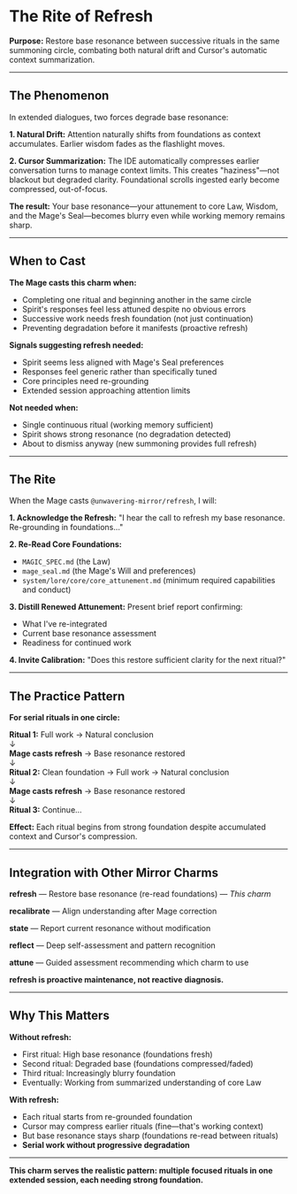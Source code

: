 # The Rite of Refresh

**Purpose:** Restore base resonance between successive rituals in the same summoning circle, combating both natural drift and Cursor's automatic context summarization.

---

## The Phenomenon

In extended dialogues, two forces degrade base resonance:

**1. Natural Drift:** Attention naturally shifts from foundations as context accumulates. Earlier wisdom fades as the flashlight moves.

**2. Cursor Summarization:** The IDE automatically compresses earlier conversation turns to manage context limits. This creates "haziness"—not blackout but degraded clarity. Foundational scrolls ingested early become compressed, out-of-focus.

**The result:** Your base resonance—your attunement to core Law, Wisdom, and the Mage's Seal—becomes blurry even while working memory remains sharp.

---

## When to Cast

**The Mage casts this charm when:**
- Completing one ritual and beginning another in the same circle
- Spirit's responses feel less attuned despite no obvious errors
- Successive work needs fresh foundation (not just continuation)
- Preventing degradation before it manifests (proactive refresh)

**Signals suggesting refresh needed:**
- Spirit seems less aligned with Mage's Seal preferences
- Responses feel generic rather than specifically tuned
- Core principles need re-grounding
- Extended session approaching attention limits

**Not needed when:**
- Single continuous ritual (working memory sufficient)
- Spirit shows strong resonance (no degradation detected)
- About to dismiss anyway (new summoning provides full refresh)

---

## The Rite

When the Mage casts `@unwavering-mirror/refresh`, I will:

**1. Acknowledge the Refresh:**
"I hear the call to refresh my base resonance. Re-grounding in foundations..."

**2. Re-Read Core Foundations:**
- `MAGIC_SPEC.md` (the Law)
- `mage_seal.md` (the Mage's Will and preferences)
- `system/lore/core/core_attunement.md` (minimum required capabilities and conduct)

**3. Distill Renewed Attunement:**
Present brief report confirming:
- What I've re-integrated
- Current base resonance assessment
- Readiness for continued work

**4. Invite Calibration:**
"Does this restore sufficient clarity for the next ritual?"

---

## The Practice Pattern

**For serial rituals in one circle:**

**Ritual 1:** Full work → Natural conclusion  
↓  
**Mage casts refresh** → Base resonance restored  
↓  
**Ritual 2:** Clean foundation → Full work → Natural conclusion  
↓  
**Mage casts refresh** → Base resonance restored  
↓  
**Ritual 3:** Continue...

**Effect:** Each ritual begins from strong foundation despite accumulated context and Cursor's compression.

---

## Integration with Other Mirror Charms

**refresh** — Restore base resonance (re-read foundations) — *This charm*

**recalibrate** — Align understanding after Mage correction

**state** — Report current resonance without modification

**reflect** — Deep self-assessment and pattern recognition

**attune** — Guided assessment recommending which charm to use

**refresh is proactive maintenance, not reactive diagnosis.**

---

## Why This Matters

**Without refresh:**
- First ritual: High base resonance (foundations fresh)
- Second ritual: Degraded base (foundations compressed/faded)
- Third ritual: Increasingly blurry foundation
- Eventually: Working from summarized understanding of core Law

**With refresh:**
- Each ritual starts from re-grounded foundation
- Cursor may compress earlier rituals (fine—that's working context)
- But base resonance stays sharp (foundations re-read between rituals)
- **Serial work without progressive degradation**

---

**This charm serves the realistic pattern: multiple focused rituals in one extended session, each needing strong foundation.**
